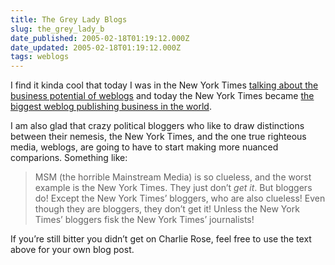 ```yaml
---
title: The Grey Lady Blogs
slug: the_grey_lady_b
date_published: 2005-02-18T01:19:12.000Z
date_updated: 2005-02-18T01:19:12.000Z
tags: weblogs
---
```


I find it kinda cool that today I was in the New York Times [talking about the business potential of weblogs](http://www.nytimes.com/2005/02/17/technology/17place.html) and today the New York Times became [the biggest weblog publishing business in the world](http://www.nytimes.com/2005/02/18/business/media/18times.html).

I am also glad that crazy political bloggers who like to draw distinctions between their nemesis, the New York Times, and the one true righteous media, weblogs, are going to have to start making more nuanced comparions. Something like:

> MSM (the horrible Mainstream Media) is so clueless, and the worst example is the New York Times. They just don’t *get it*. But bloggers do! Except the New York Times’ bloggers, who are also clueless! Even though they are bloggers, they don’t get it! Unless the New York Times’ bloggers fisk the New York Times’ journalists!

If you’re still bitter you didn’t get on Charlie Rose, feel free to use the text above for your own blog post.
